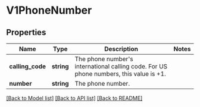 # V1PhoneNumber

## Properties
Name | Type | Description | Notes
------------ | ------------- | ------------- | -------------
**calling_code** | **string** | The phone number&#39;s international calling code. For US phone numbers, this value is +1. | 
**number** | **string** | The phone number. | 

[[Back to Model list]](../README.md#documentation-for-models) [[Back to API list]](../README.md#documentation-for-api-endpoints) [[Back to README]](../README.md)


